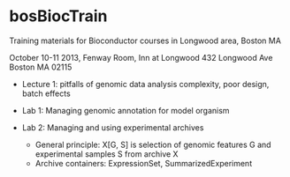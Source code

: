 bosBiocTrain
============

Training materials for Bioconductor courses in Longwood area, Boston MA

October 10-11 2013, Fenway Room, Inn at Longwood
432 Longwood Ave Boston MA 02115

 * Lecture 1: pitfalls of genomic data analysis
  complexity, poor design, batch effects

 * Lab 1: Managing genomic annotation for model organism

 * Lab 2: Managing and using experimental archives
   + General principle: X[G, S] is selection of genomic features G
    and experimental samples S from archive X
   + Archive containers: ExpressionSet, SummarizedExperiment
